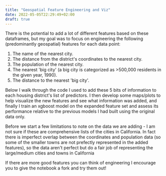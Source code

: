 ```yaml
---
title: "Geospatial Feature Engineering and Viz"
date: 2022-05-05T22:29:49+02:00
draft: true
---
```


There is the potential to add a lot of different features based on these dataframes, but my goal was to focus on engineering the following (predominantly geospatial) features for each data point:

1. The name of the nearest city.
2. The distance from the district's coordinates to the nearest city.
3. The population of the nearest city.
4. The nearest 'big city' (a big city is categorized as >500,000 residents in the given year, 1990).
5. The distance to the nearest 'big city'.

Below I walk through the code I used to add these 5 bits of information to each housing district's list of predictors. I then develop some maps/plots to help visualize the new features and see what information was added, and finally I train an xgboost model on the expanded feature set and assess its performance relative to the previous models I had built using the original data only.

Before we start a few limitations to note on the data we are adding - I am not sure if these are comprehensive lists of the cities in California. In fact there is imperfect overlap between the coordinates and population data (so some of the smaller towns are not prefectly represented in the added features), so the data aren't perfect but do a fair job of representing the large/medium cities and towns in California

If there are more good features you can think of engineering I encourage you to give the notebook a fork and try them out!


